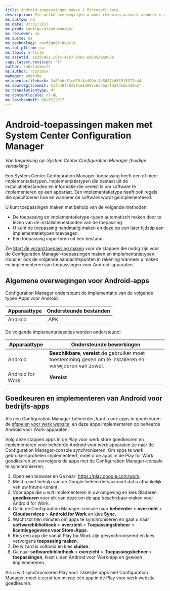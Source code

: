 ```yaml
---
title: Android-toepassingen maken | Microsoft Docs
description: Zie welke overwegingen u moet rekening account wanneer u maken en implementeren van toepassingen voor Android-apparaten.
ms.custom: na
ms.date: 07/31/2017
ms.prod: configuration-manager
ms.reviewer: na
ms.suite: na
ms.technology: configmgr-hybrid
ms.tgt_pltfrm: na
ms.topic: article
ms.assetid: e025c48c-1514-4ab7-836c-e0635aaa993a
caps.latest.revision: "6"
author: robstackmsft
ms.author: robstack
manager: angrobe
ms.openlocfilehash: 3a89abc81cd70f4e499bf4e3087fd53915377c44
ms.sourcegitcommit: 51fc48fb023f1e8d995c6c4eacfda7dbec4d0b2f
ms.translationtype: MT
ms.contentlocale: nl-NL
ms.lasthandoff: 08/07/2017
---
```

# <a name="create-android-applications-with-system-center-configuration-manager"></a>Android-toepassingen maken met System Center Configuration Manager

*Van toepassing op: System Center Configuration Manager (huidige vertakking)*

Een System Center Configuration Manager-toepassing heeft een of meer implementatietypen. Implementatietypen die bestaat uit de installatiebestanden en informatie die vereist is om software te implementeren op een apparaat. Een implementatietype heeft ook regels die specificeren hoe en wanneer de software wordt geïmplementeerd.  

 U kunt toepassingen maken met behulp van de volgende methoden:  

-   De toepassing en implementatietype-typen automatisch maken door te lezen van de installatiebestanden van de toepassing.  
-   U kunt de toepassing handmatig maken en deze op een later tijdstip aan implementatietypen toevoegen.  
-   Een toepassing importeren uit een bestand.  

Zie [Start de wizard toepassing maken](../../apps/deploy-use/create-applications.md#start-the-create-application-wizard) voor de stappen die nodig zijn voor de Configuration Manager-toepassingen maken en implementatietypen. Houd er ook de volgende aandachtspunten in rekening wanneer u maken en implementeren van toepassingen voor Android-apparaten.  

## <a name="general-considerations-for-android-apps"></a>Algemene overwegingen voor Android-apps

Configuration Manager ondersteunt de implementatie van de volgende typen Apps voor Android:

|Apparaattype|Ondersteunde bestanden|
|-|-|
|Android|.APK|

De volgende implementatieacties worden ondersteund:

|Apparaattype|Ondersteunde bewerkingen|
|-|-|
|Android|**Beschikbare**, **vereist** de gebruiker moet toestemming geven om te installeren en verwijderen van zowel.|
|Android for Work | **Vereist** |

## <a name="approve-and-deploy-android-for-work-apps"></a>Goedkeuren en implementeren van Android voor bedrijfs-apps
Als een Configuration Manager-beheerder, kunt u ook apps in goedkeuren de [afspelen voor werk website](https://play.google.com/work), en deze apps implementeren op beheerde Android voor Work-apparaten.

Volg deze stappen apps in de Play voor werk store goedkeuren en implementeren voor beheerde Android voor werk apparaten ze naar de Configuration Manager-console synchroniseren. Om apps te werk gebruikersprofielen implementeert, moet u de apps in de Play for Work goedkeuren en vervolgens de apps met de Configuration Manager-console te synchroniseren.

1. Open een browser en Ga naar: https://play.google.com/work.
2. Meld u met behulp van de Google-beheerdersaccount dat u afhankelijk van uw Intune-tenant.
3. Voor apps die u wilt implementeren in uw omgeving en kies Bladeren **goedkeuren** voor elk van deze om de app beschikbaar maken voor Android for Work.
4. Ga in de Configuration Manager-console naar **beheerder** > **overzicht** > **Cloudservices** > **Android for Work** en kies **Sync**.
5. Wacht tot tien minuten om apps te synchroniseren en gaat u naar **softwarebibliotheek** > **overzicht** > **Toepassingsbeheer** > **licentiegegevens voor Store-Apps**.
6. Kies een app die vanuit Play for Work zijn gesynchroniseerd en kies vervolgens **toepassing maken**.
7. De wizard is voltooid en kies **sluiten**.
8. Ga naar **softwarebibliotheek** > **overzicht** > **Toepassingsbeheer** > **toepassingen**, kiest u een Android voor Work-app en gewoon implementeren.

Als u wilt synchroniseren Play voor zakelijke apps met Configuration Manager, moet u eerst ten minste één app in de Play voor werk website goedkeuren.
